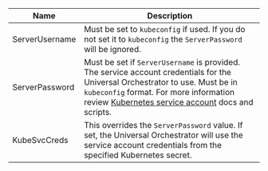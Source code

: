 | Name           | Description                                                                                                                                                                                                                                                     |
|----------------|-----------------------------------------------------------------------------------------------------------------------------------------------------------------------------------------------------------------------------------------------------------------|
| ServerUsername | Must be set to `kubeconfig` if used. If you do not set it to `kubeconfig` the `ServerPassword` will be ignored.                                                                                                                                                 |
| ServerPassword | Must be set if `ServerUsername` is provided. The service account credentials for the Universal Orchestrator to use. Must be in `kubeconfig` format. For more information review [Kubernetes service account](../scripts/kubernetes/README.md) docs and scripts. |
| KubeSvcCreds   | This overrides the `ServerPassword` value. If set, the Universal Orchestrator will use the service account credentials from the specified Kubernetes secret.                                                                                                    |
  